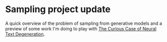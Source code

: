 # Sampling project update

A quick overview of the problem of sampling from generative models and a preview of some work I'm doing to play with [The Curious Case of Neural Text Degeneration](https://arxiv.org/abs/1904.09751).
